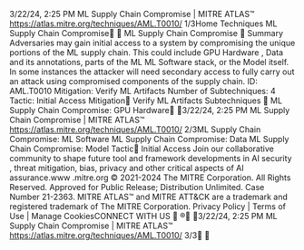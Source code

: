 3/22/24, 2:25 PM ML Supply Chain Compromise | MITRE ATLAS™
https://atlas.mitre.org/techniques/AML.T0010/ 1/3Home Techniques
ML Supply Chain
Compromise󰅂 󰅂
ML Supply Chain Compromise 󰅂
Summary
Adversaries may gain initial access to a system by compromising the unique
portions of the ML supply chain. This could include GPU Hardware , Data and its
annotations, parts of the ML ML Software stack, or the Model itself. In some
instances the attacker will need secondary access to fully carry out an attack using
compromised components of the supply chain.
ID: AML.T0010
Mitigation: Verify ML Artifacts
Number of Subtechniques: 4
Tactic: Initial Access
Mitigation󰅃
Verify ML Artifacts
Subtechniques 󰅃
ML Supply Chain Compromise: GPU Hardware󰍜 󰇙3/22/24, 2:25 PM ML Supply Chain Compromise | MITRE ATLAS™
https://atlas.mitre.org/techniques/AML.T0010/ 2/3ML Supply Chain Compromise: ML Software
ML Supply Chain Compromise: Data
ML Supply Chain Compromise: Model
Tactic󰅃
Initial Access
Join our collaborative community
to shape future tool and
framework developments in AI
security , threat mitigation, bias,
privacy and other critical aspects
of AI assurance.www .mitre.org
© 2021-2024 The MITRE Corporation. All Rights Reserved.
Approved for Public Release; Distribution Unlimited. Case Number 21-2363.
MITRE ATLAS™ and MITRE ATT&CK are a trademark and registered trademark of The MITRE
Corporation.
Privacy Policy | Terms of Use | Manage CookiesCONNECT WITH US
󰅂
®󰍜 󰇙3/22/24, 2:25 PM ML Supply Chain Compromise | MITRE ATLAS™
https://atlas.mitre.org/techniques/AML.T0010/ 3/3󰍜 󰇙